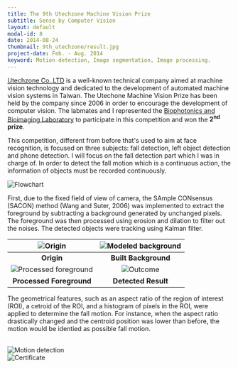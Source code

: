 ```yaml
---
title: The 9​th​ Utechzone Machine Vision Prize
subtitle: Sense by Computer Vision
layout: default
modal-id: 8
date: 2014-08-24
thumbnail: 9th_utechzone/result.jpg
project-date: Feb. - Aug. 2014
keyword: Motion detection, Image segmentation, Image processing.
---
```

<!-- Sample Consesus Method (Wang and Suter, 2006) -->

<a href="http://www.utechzone.com.tw/" target="_blank">Utechzone Co.,LTD</a> is a well-known technical company aimed at machine vision technology and dedicated to the development of automated machine vision systems in Taiwan. The Utechone Machine Vision Prize has been held by the company since 2006 in order to encourage the development of computer vision. The labmates and I represented the <a href="http://ttlin.bime.ntu.edu.tw/ttlin/" target="_blank">Biophotonics and Bioimaging Laboratory</a> to participate in this competition and won the **2<sup>nd</sup> prize**.

This competition, different from before that's used to aim at face recognition, is focused on three subjects: fall detection, left object detection and phone detection. I will focus on the fall detection part which I was in charge of. In order to detect the fall motion which is a continuous action, the information of objects must be recorded continuously.

<img class="lazy_load" title="Flowchart" alt="Flowchart" data-src="{{ site.url }}/img/portfolio/9th_utechzone/fall-flowchart.jpg">

First, due to the fixed field of view of camera, the SAmple CONsensus (SACON) method (Wang and Suter, 2006) was implemented to extract the foreground by subtracting a background generated by unchanged pixels. The foreground was then processed using erosion and dilation to filter out the noises. The detected objects were tracking using Kalman filter.

| <img class="lazy_load" title="Origin" alt="Origin" data-src="{{ site.url }}/img/portfolio/9th_utechzone/3_origin.jpg"> | <img class="lazy_load" title="Modeled background" alt="Modeled background" data-src="{{ site.url }}/img/portfolio/9th_utechzone/3_bg_bguilt.jpg"> |
|:------:|:----------------:|
| **Origin** | **Built Background** |
| <img class="lazy_load" title="Processed foreground" alt="Processed foreground" data-src="{{ site.url }}/img/portfolio/9th_utechzone/3_fg_ED.jpg"> | <img class="lazy_load" title="Outcome" alt="Outcome" data-src="{{ site.url }}/img/portfolio/9th_utechzone/3_blob.jpg"> |
| **Processed Foreground** | **Detected Result** |

The geometrical features, such as an aspect ratio of the region of interest (ROI), a cetroid of the ROI, and a histogram of pixels in the ROI, were applied to determine the fall motion. For instance, when the aspect ratio drastically changed and the centroid position was lower than before, the motion would be identied as possible fall motion.

<br>

<img class="lazy_load" title="Motion detection" alt="Motion detection" data-src="{{ site.url }}/img/portfolio/9th_utechzone/fall-motion.jpg">

<br>

<img class="lazy_load" title="Certificate" alt="Certificate" data-src="{{ site.url }}/img/portfolio/9th_utechzone/14UTMVP.jpg">